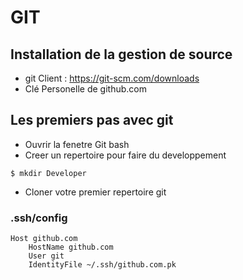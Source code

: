 # GIT 

## Installation de la gestion de source

* git Client : https://git-scm.com/downloads
* Clé Personelle de github.com

## Les premiers pas avec git

* Ouvrir la fenetre Git bash
* Creer un repertoire pour faire du developpement
```
$ mkdir Developer
```
* Cloner votre premier repertoire git

### .ssh/config
```
Host github.com
    HostName github.com
    User git
    IdentityFile ~/.ssh/github.com.pk
```

